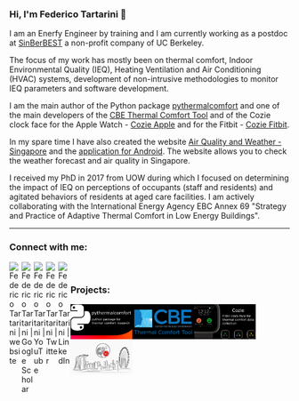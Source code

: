 ### Hi, I'm Federico Tartarini 👋

I am an Enerfy Engineer by training and I am currently working as a postdoc at [SinBerBEST](https://sinberbest.berkeley.edu) a non-profit company of UC Berkeley. 

The focus of my work has mostly been on thermal comfort, Indoor Environmental Quality (IEQ), Heating Ventilation and Air Conditioning (HVAC) systems, development of non-intrusive methodologies to monitor IEQ parameters and software development.

I am the main author of the Python package [pythermalcomfort] and one of the main developers of the [CBE Thermal Comfort Tool] and of the Cozie clock face for the Apple Watch - [Cozie Apple] and for the Fitbit - [Cozie Fitbit].

In my spare time I have also created the website [Air Quality and Weather - Singapore] and the [application for Android](https://play.google.com/store/apps/details?id=com.airqualityapp&hl=en). The website allows you to check the weather forecast and air quality in Singapore.

I received my PhD in 2017 from UOW during which I focused on determining the impact of IEQ on perceptions of occupants (staff and residents) and agitated behaviors of residents at aged care facilities. I am actively collaborating with the International Energy Agency EBC Annex 69 "Strategy and Practice of Adaptive Thermal Comfort in Low Energy Buildings". 

---
### Connect with me:

[<img align="left" alt="Federico Tartarini | website" width="22px" src="https://img.icons8.com/material-rounded/24/000000/user-male-circle.png" />][website]
[<img align="left" alt="Federico Tartarini | Google Scholar" width="22px" src="https://img.icons8.com/material-rounded/24/000000/google-scholar.png" />][scholar]
[<img align="left" alt="Federico Tartarini | YouTube" width="22px" src="https://cdn.jsdelivr.net/npm/simple-icons@v3/icons/youtube.svg" />][youtube]
[<img align="left" alt="Federico Tartarini | Twitter" width="22px" src="https://cdn.jsdelivr.net/npm/simple-icons@v3/icons/twitter.svg" />][twitter]
[<img align="left" alt="Federico Tartarini | LinkedIn" width="22px" src="https://cdn.jsdelivr.net/npm/simple-icons@v3/icons/linkedin.svg" />][linkedin]

<br />

### Projects:

[<img align="left" alt="pythermalcomfort" width="22%" src="https://github.com/FedericoTartarini/FedericoTartarini.github.io/blob/master/img/portfolio/pythermalcomfort.png" />][pythermalcomfort]
[<img align="left" alt="CBE Thermal Comfort Tool" width="22%" src="https://github.com/FedericoTartarini/FedericoTartarini.github.io/blob/master/img/portfolio/comforttool.png" />][CBE Thermal Comfort Tool]
[<img align="left" alt="Cozie Fitbit" width="22%" src="https://github.com/FedericoTartarini/FedericoTartarini.github.io/blob/master/img/portfolio/cozie.png" />][Cozie Fitbit]
[<img align="left" alt="Cozie Fitbit" width="22%" src="https://github.com/FedericoTartarini/FedericoTartarini.github.io/blob/master/img/portfolio/air-quality-sg-android.png" />][Air Quality and Weather - Singapore]


[website]: https://federicotartarini.github.io
[scholar]: https://scholar.google.com/citations?user=QcamSPwAAAAJ&hl=en
[twitter]: https://twitter.com/FedericoTartar1
[youtube]: https://www.youtube.com/channel/UCRjhrVMfeAurqHm4BnTNgyw?view_as=subscriber
[linkedin]: https://www.linkedin.com/in/federico-tartarini-3991995b/
[pythermalcomfort]: https://pythermalcomfort.readthedocs.io/en/latest/readme.html
[CBE Thermal Comfort Tool]: https://comfort.cbe.berkeley.edu
[Air Quality and Weather - Singapore]: https://weathersg.com
[Cozie Apple]: https://cozie-apple.netlify.app
[Cozie Fitbit]: https://cozie.app
